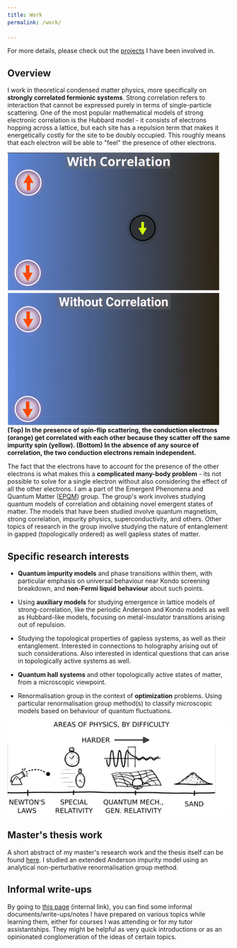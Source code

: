 ```yaml
---
title: Work
permalink: /work/

---
```


For more details, please check out the [projects](/research/) I have been involved in.

## Overview

I work in theoretical condensed matter physics, more specifically on **strongly correlated fermionic systems**. Strong correlation refers to interaction that cannot be expressed purely in terms of single-particle scattering. One of the most popular mathematical models of strong electronic correlation is the Hubbard model - it consists of electrons hopping across a lattice, but each site has a repulsion term that makes it energetically costly for the site to be doubly occupied. This roughly means that each electron will be able to "feel" the presence of other electrons.

![](/assets/images/work/correlation.gif)
**(Top) In the presence of spin-flip scattering, the conduction electrons (orange) get correlated with each other because they scatter off the same impurity spin (yellow). (Bottom) In the absence of any source of correlation, the two conduction electrons remain independent.**

The fact that the electrons have to account for the presence of the other electrons is what makes this a **complicated many-body problem** - its not possible to solve for a single electron without also considering the effect of all the other electrons.
I am a part of the Emergent Phenomena and Quantum Matter ([EPQM](https://www.iiserkol.ac.in/~slal/index.html)) group. The group's work involves studying quantum models of correlation and obtaining novel emergent states of matter. The models that have been studied involve quantum magnetism, strong correlation, impurity physics, superconductivity, and others. Other topics of research in the group involve studying the nature of entanglement in gapped (topologically ordered) as well gapless states of matter.

## Specific research interests

- **Quantum impurity models** and phase transitions within them, with particular emphasis on universal behaviour near Kondo screening breakdown, and **non-Fermi liquid behaviour** about such points.

- Using **auxiliary models** for studying emergence in lattice models of strong-correlation, like the periodic Anderson  and Kondo models as well as Hubbard-like models, focusing on metal-insulator transitions arising out of repulsion.

- Studying the topological properties of gapless systems, as well as their entanglement. Interested in connections to holography arising out of such considerations. Also interested in identical questions that can arise in topologically active systems as well.

- **Quantum hall systems** and other topologically active states of matter, from a microscopic viewpoint. 

- Renormalisation group in the context of **optimization** problems. Using particular renormalisation group method(s) to classify microscopic models based on behaviour of quantum fluctuations. 


![](/assets/images/work/xkcd-sand.png)

## Master's thesis work

A short abstract of my master's research work and the thesis itself can be found [here](/ms-thesis/). I studied an extended Anderson impurity model using an analytical non-perturbative renormalisation group method.

## Informal write-ups

By going to [this page](/write-ups/) (internal link), you can find some informal documents/write-ups/notes I have prepared on various topics while learning them, either for courses I was attending or for my tutor assistantships. They might be helpful as very quick introductions or as an opinionated conglomeration of the ideas of certain topics.
